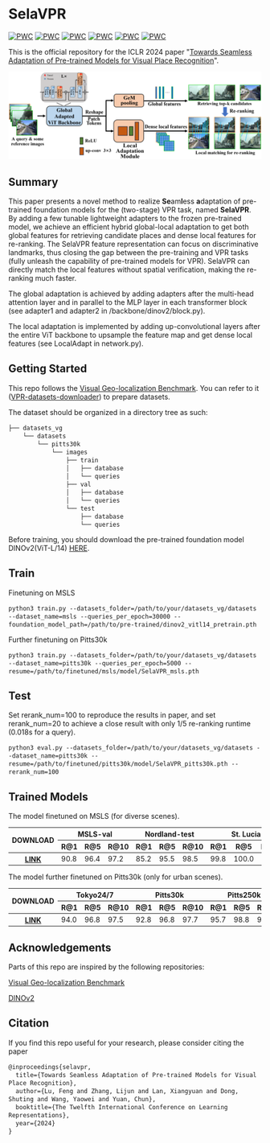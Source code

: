 # SelaVPR
[![PWC](https://img.shields.io/endpoint.svg?url=https://paperswithcode.com/badge/towards-seamless-adaptation-of-pre-trained/visual-place-recognition-on-pittsburgh-30k)](https://paperswithcode.com/sota/visual-place-recognition-on-pittsburgh-30k?p=towards-seamless-adaptation-of-pre-trained)
[![PWC](https://img.shields.io/endpoint.svg?url=https://paperswithcode.com/badge/towards-seamless-adaptation-of-pre-trained/visual-place-recognition-on-pittsburgh-250k)](https://paperswithcode.com/sota/visual-place-recognition-on-pittsburgh-250k?p=towards-seamless-adaptation-of-pre-trained)
[![PWC](https://img.shields.io/endpoint.svg?url=https://paperswithcode.com/badge/towards-seamless-adaptation-of-pre-trained/visual-place-recognition-on-tokyo247)](https://paperswithcode.com/sota/visual-place-recognition-on-tokyo247?p=towards-seamless-adaptation-of-pre-trained)
[![PWC](https://img.shields.io/endpoint.svg?url=https://paperswithcode.com/badge/towards-seamless-adaptation-of-pre-trained/visual-place-recognition-on-mapillary-val)](https://paperswithcode.com/sota/visual-place-recognition-on-mapillary-val?p=towards-seamless-adaptation-of-pre-trained)
[![PWC](https://img.shields.io/endpoint.svg?url=https://paperswithcode.com/badge/towards-seamless-adaptation-of-pre-trained/visual-place-recognition-on-nordland)](https://paperswithcode.com/sota/visual-place-recognition-on-nordland?p=towards-seamless-adaptation-of-pre-trained)
[![PWC](https://img.shields.io/endpoint.svg?url=https://paperswithcode.com/badge/towards-seamless-adaptation-of-pre-trained/visual-place-recognition-on-st-lucia)](https://paperswithcode.com/sota/visual-place-recognition-on-st-lucia?p=towards-seamless-adaptation-of-pre-trained)

This is the official repository for the ICLR 2024 paper "[Towards Seamless Adaptation of Pre-trained Models for Visual Place Recognition](https://openreview.net/pdf?id=TVg6hlfsKa)".

<img src="image/architecture.png" width="800px">

## Summary
This paper presents a novel method to realize **Se**am**l**ess **a**daptation of pre-trained foundation models for the (two-stage) VPR task, named **SelaVPR**. By adding a few tunable lightweight adapters to the frozen pre-trained model, we achieve an efficient hybrid global-local adaptation to get both global features for retrieving candidate places and dense local features for re-ranking. The SelaVPR feature representation can focus on discriminative landmarks, thus closing the gap between the pre-training and VPR tasks (fully unleash the capability of pre-trained models for VPR). SelaVPR can directly match the local features without spatial verification, making the re-ranking much faster.

The global adaptation is achieved by adding adapters after the multi-head attention layer and in parallel to the MLP layer in each transformer block (see adapter1 and adapter2 in /backbone/dinov2/block.py).

The local adaptation is implemented by adding up-convolutional layers after the entire ViT backbone to upsample the feature map and get dense local features (see LocalAdapt in network.py).

## Getting Started

This repo follows the [Visual Geo-localization Benchmark](https://github.com/gmberton/deep-visual-geo-localization-benchmark). You can refer to it ([VPR-datasets-downloader](https://github.com/gmberton/VPR-datasets-downloader)) to prepare datasets.

The dataset should be organized in a directory tree as such:

```
├── datasets_vg
    └── datasets
        └── pitts30k
            └── images
                ├── train
                │   ├── database
                │   └── queries
                ├── val
                │   ├── database
                │   └── queries
                └── test
                    ├── database
                    └── queries
```

Before training, you should download the pre-trained foundation model DINOv2(ViT-L/14) [HERE](https://dl.fbaipublicfiles.com/dinov2/dinov2_vitl14/dinov2_vitl14_pretrain.pth).

## Train

Finetuning on MSLS

```
python3 train.py --datasets_folder=/path/to/your/datasets_vg/datasets --dataset_name=msls --queries_per_epoch=30000 --foundation_model_path=/path/to/pre-trained/dinov2_vitl14_pretrain.pth
```

Further finetuning on Pitts30k

```
python3 train.py --datasets_folder=/path/to/your/datasets_vg/datasets --dataset_name=pitts30k --queries_per_epoch=5000 --resume=/path/to/finetuned/msls/model/SelaVPR_msls.pth
```

## Test
Set rerank_num=100 to reproduce the results in paper, and set rerank_num=20 to achieve a close result with only 1/5 re-ranking runtime (0.018s for a query).
```
python3 eval.py --datasets_folder=/path/to/your/datasets_vg/datasets --dataset_name=pitts30k --resume=/path/to/finetuned/pitts30k/model/SelaVPR_pitts30k.pth --rerank_num=100
```

## Trained Models
The model finetuned on MSLS (for diverse scenes).
<table>
<thead>
  <tr>
    <th rowspan="2">DOWNLOAD<br></th>
    <th colspan="3">MSLS-val</th>
    <th colspan="3">Nordland-test</th>
    <th colspan="3">St. Lucia</th>
  </tr>
  <tr>
    <th>R@1</th>
    <th>R@5</th>
    <th>R@10</th>
    <th>R@1</th>
    <th>R@5</th>
    <th>R@10</th>
    <th>R@1</th>
    <th>R@5</th>
    <th>R@10</th>
  </tr>
</thead>
<tbody>
  <tr>
    <th rowspan="3"><a href="https://drive.google.com/file/d/1vy05l0JTEgr6n8iSoz_P_yjWfEzFPAkV/view?usp=sharing">LINK</a></td>
    <td>90.8</td>
    <td>96.4</td>
    <td>97.2</td>
    <td>85.2</td>
    <td>95.5</td>
    <td>98.5</td>
    <td>99.8</td>
    <td>100.0</td>
    <td>100.0</td>
  </tr>
</tbody>
</table>

The model further finetuned on Pitts30k (only for urban scenes).
<table>
<thead>
  <tr>
    <th rowspan="2">DOWNLOAD<br></th>
    <th colspan="3">Tokyo24/7</th>
    <th colspan="3">Pitts30k</th>
    <th colspan="3">Pitts250k</th>
  </tr>
  <tr>
    <th>R@1</th>
    <th>R@5</th>
    <th>R@10</th>
    <th>R@1</th>
    <th>R@5</th>
    <th>R@10</th>
    <th>R@1</th>
    <th>R@5</th>
    <th>R@10</th>
  </tr>
</thead>
<tbody>
  <tr>
    <th rowspan="3"><a href="https://drive.google.com/file/d/1LKTZZRHfMH3dY3UPagCt2TIlMN5LguGO/view?usp=sharing">LINK</a></td>
    <td>94.0</td>
    <td>96.8</td>
    <td>97.5</td>
    <td>92.8</td>
    <td>96.8</td>
    <td>97.7</td>
    <td>95.7</td>
    <td>98.8</td>
    <td>99.2</td>
  </tr>
</tbody>
</table>

## Acknowledgements
Parts of this repo are inspired by the following repositories:

[Visual Geo-localization Benchmark](https://github.com/gmberton/deep-visual-geo-localization-benchmark)

[DINOv2](https://github.com/facebookresearch/dinov2)

## Citation
If you find this repo useful for your research, please consider citing the paper
```
@inproceedings{selavpr,
  title={Towards Seamless Adaptation of Pre-trained Models for Visual Place Recognition},
  author={Lu, Feng and Zhang, Lijun and Lan, Xiangyuan and Dong, Shuting and Wang, Yaowei and Yuan, Chun},
  booktitle={The Twelfth International Conference on Learning Representations},
  year={2024}
}
```

